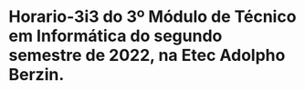 # Horario-3i3 do 3º Módulo de Técnico em Informática do segundo semestre de 2022, na Etec Adolpho Berzin. 